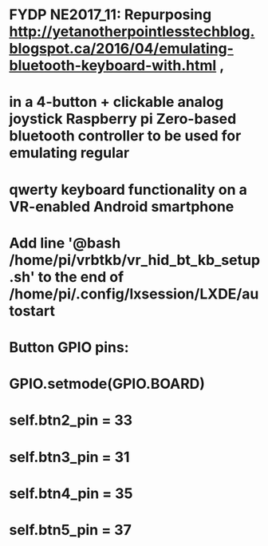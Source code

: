 # FYDP NE2017_11: Repurposing http://yetanotherpointlesstechblog.blogspot.ca/2016/04/emulating-bluetooth-keyboard-with.html ,
# in a 4-button + clickable analog joystick Raspberry pi Zero-based bluetooth controller to be used for emulating regular 
# qwerty keyboard functionality on a VR-enabled Android smartphone

# Add line '@bash /home/pi/vrbtkb/vr_hid_bt_kb_setup.sh' to the end of /home/pi/.config/lxsession/LXDE/autostart

# Button GPIO pins:

#		GPIO.setmode(GPIO.BOARD)

#		self.btn2_pin = 33
#		self.btn3_pin = 31
#		self.btn4_pin = 35
#		self.btn5_pin = 37
